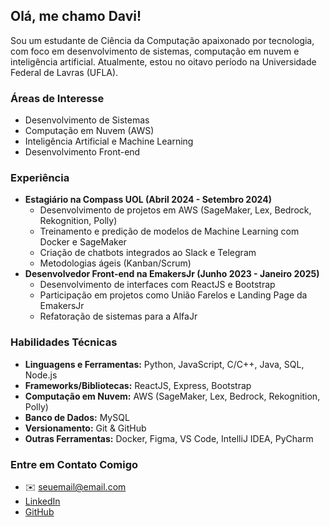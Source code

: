 ## Olá, me chamo Davi! 

Sou um estudante de Ciência da Computação apaixonado por tecnologia, com foco em desenvolvimento de sistemas, computação em nuvem e inteligência artificial. Atualmente, estou no oitavo período na Universidade Federal de Lavras (UFLA).

### Áreas de Interesse

-   Desenvolvimento de Sistemas
-   Computação em Nuvem (AWS)
-   Inteligência Artificial e Machine Learning
-   Desenvolvimento Front-end

### Experiência

-   **Estagiário na Compass UOL (Abril 2024 - Setembro 2024)**
    -   Desenvolvimento de projetos em AWS (SageMaker, Lex, Bedrock, Rekognition, Polly)
    -   Treinamento e predição de modelos de Machine Learning com Docker e SageMaker
    -   Criação de chatbots integrados ao Slack e Telegram
    -   Metodologias ágeis (Kanban/Scrum)
-   **Desenvolvedor Front-end na EmakersJr (Junho 2023 - Janeiro 2025)**
    -   Desenvolvimento de interfaces com ReactJS e Bootstrap
    -   Participação em projetos como União Farelos e Landing Page da EmakersJr
    -   Refatoração de sistemas para a AlfaJr

### Habilidades Técnicas

-   **Linguagens e Ferramentas:** Python, JavaScript, C/C++, Java, SQL, Node.js
-   **Frameworks/Bibliotecas:** ReactJS, Express, Bootstrap
-   **Computação em Nuvem:** AWS (SageMaker, Lex, Bedrock, Rekognition, Polly)
-   **Banco de Dados:** MySQL
-   **Versionamento:** Git & GitHub
-   **Outras Ferramentas:** Docker, Figma, VS Code, IntelliJ IDEA, PyCharm

### Entre em Contato Comigo

-   ✉️ seuemail@email.com
-    [LinkedIn](https://www.linkedin.com/in/seuperfil)
-    [GitHub](https://github.com/DaviSiq)
